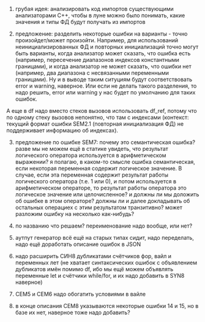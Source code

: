 1. грубая идея: анализировать код импортов существующими анализаторами С++, чтобы в луне можно было понимать, какие значения и типы ФД будут получать из импортов
    
2. предложение: разделить некоторые ошибки на варианты - точно произойдет/может произойти. Например, для использований неинициализированных ФД и повторных инициализаций точно могут быть варианты, когда анализатор может сказать, что ошибка есть (например, пересечение диапазонов индексов константными границами), и когда анализатор не может сказать, что ошибки нет (например, два диапазона с несвязанными переменными границами). Ну и в выводе таким ситуциям будут соответствовать error и warning, наверное. Или если не делать такого разделения, то надо решить, error или warning у нас будет по умолчанию для таких ошибок.
    

А еще в df надо вместо стеков вызовов использовать df_ref, потому что по одному стеку вызовов непонятно, что там с индексами (контекст: текущий формат ошибки SEM2.1 (повторная инициализация ФД) не поддерживает информацию об индексах).

3. предложение по ошибке SEM7: почему это семантическая ошибка? разве мы не можем ещё в статике увидеть, что результат логического оператора используется в арифметическом выражении? я полагаю, в каком-то смысле ошибка семантическая, если некоторая переменная содержит логическое значение. В случае, если эта переменная содержит результат работы логического оператора (т.е. 1 или 0), и потом используется в арифметическом операторе, то результат работы оператора это логическое значение или целочисленное? и должны ли мы доложить об ошибке в этом операторе? должны ли и далее докладывать об остальных операциех с этим результатом транзитивно? может разложим ошибку на несколько как-нибудь?
    
4. по названию что решаем? переименование надо вообще, или нет?
    
5. аутпут генератор всё ещё на старых типах сидит, надо переделать, надо ещё доработать описание ошибок в JSON
    
6. надо расширить СИН8 дубликатами счётчиков фор, вайл и переменных лет (не хватает синтаксических ошибок с объявлением дубликатов имён помимо df, ибо мы ещё можем объявлять переменные let и счётчики while/for, и их надо добавить в SYN8 наверное)
    
7. СЕМ5 и СЕМ6 надо обогатить условиями в вайле
    
8. в конце описания СЕМ8 указываются некоторые ошибки 14 и 15, но в базе их нет, наверное тоже надо добавить?
